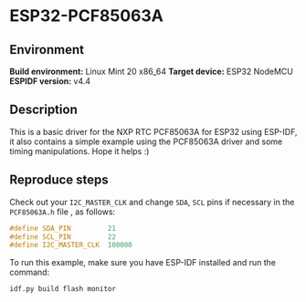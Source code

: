 # ESP32-PCF85063A

## Environment
**Build environment:** Linux Mint 20 x86_64
**Target device:** ESP32 NodeMCU
**ESPIDF version:** v4.4

## Description

This is a basic driver for the NXP RTC PCF85063A for ESP32 using ESP-IDF, it also contains a simple example using the PCF85063A driver and some timing manipulations. 
Hope it helps :)

## Reproduce steps
Check out your `I2C_MASTER_CLK` and change `SDA`, `SCL` pins if necessary in the `PCF85063A.h` file , as follows:
```c
#define SDA_PIN         21
#define SCL_PIN         22
#define I2C_MASTER_CLK  100000
```

To run this example, make sure you have ESP-IDF installed and run the command:
```
idf.py build flash monitor
```
